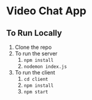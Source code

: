 # Video Chat App

## To Run Locally
1. Clone the repo
2. To run the server
    1. `npm install`
    2. `nodemon index.js`
3. To run the client
    1. `cd client`
    2. `npm install`
    3. `npm start`